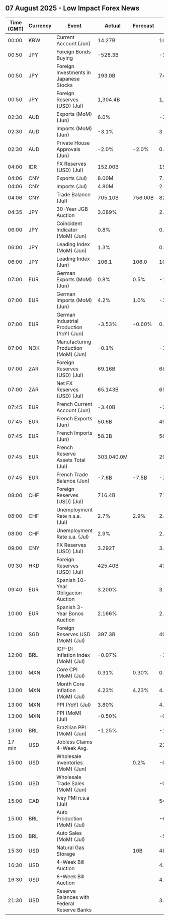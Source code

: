 ## 07 August 2025 - Low Impact Forex News

| Time (GMT) | Currency | Event | Actual | Forecast | Previous |
|------|----------|-------|--------|----------|----------|
| 00:00 | KRW | Current Account (Jun) | 14.27B |  | 10.14B |
| 00:50 | JPY | Foreign Bonds Buying | -526.3B |  | -326.3B |
| 00:50 | JPY | Foreign Investments in Japanese Stocks | 193.0B |  | 743.3B |
| 00:50 | JPY | Foreign Reserves (USD) (Jul) | 1,304.4B |  | 1,313.8B |
| 02:30 | AUD | Exports (MoM) (Jun) | 6.0% |  | -3.0% |
| 02:30 | AUD | Imports (MoM) (Jun) | -3.1% |  | 3.3% |
| 02:30 | AUD | Private House Approvals (Jun) | -2.0% | -2.0% | 0.5% |
| 04:00 | IDR | FX Reserves (USD) (Jul) | 152.00B |  | 152.60B |
| 04:06 | CNY | Exports (Jul) | 8.00M |  | 7.20M |
| 04:06 | CNY | Imports (Jul) | 4.80M |  | 2.40M |
| 04:06 | CNY | Trade Balance (Jul) | 705.10B | 756.00B | 825.97B |
| 04:35 | JPY | 30-Year JGB Auction | 3.089% |  | 2.808% |
| 06:00 | JPY | Coincident Indicator (MoM) (Jun) | 0.8% |  | 0.0% |
| 06:00 | JPY | Leading Index (MoM) (Jun) | 1.3% |  | 0.6% |
| 06:00 | JPY | Leading Index (Jun) | 106.1 | 106.0 | 104.8 |
| 07:00 | EUR | German Exports (MoM) (Jun) | 0.8% | 0.5% | -1.4% |
| 07:00 | EUR | German Imports (MoM) (Jun) | 4.2% | 1.0% | -3.9% |
| 07:00 | EUR | German Industrial Production (YoY) (Jun) | -3.53% | -0.60% | 0.00% |
| 07:00 | NOK | Manufacturing Production (MoM) (Jun) | -0.1% |  | -1.6% |
| 07:00 | ZAR | Foreign Reserves (USD) (Jul) | 69.16B |  | 68.42B |
| 07:00 | ZAR | Net FX Reserves (USD) (Jul) | 65.143B |  | 65.216B |
| 07:45 | EUR | French Current Account (Jun) | -3.40B |  | -2.60B |
| 07:45 | EUR | French Exports (Jun) | 50.6B |  | 49.0B |
| 07:45 | EUR | French Imports (Jun) | 58.3B |  | 56.6B |
| 07:45 | EUR | French Reserve Assets Total (Jul) | 303,040.0M |  | 294,723.0M |
| 07:45 | EUR | French Trade Balance (Jun) | -7.6B | -7.5B | -7.6B |
| 08:00 | CHF | Foreign Reserves (USD) (Jul) | 716.4B |  | 713.1B |
| 08:00 | CHF | Unemployment Rate n.s.a. (Jul) | 2.7% | 2.9% | 2.7% |
| 08:00 | CHF | Unemployment Rate s.a. (Jul) | 2.9% |  | 2.9% |
| 09:00 | CNY | FX Reserves (USD) (Jul) | 3.292T |  | 3.317T |
| 09:30 | HKD | Foreign Reserves (USD) (Jul) | 425.40B |  | 432.00B |
| 09:40 | EUR | Spanish 10-Year Obligacion Auction | 3.200% |  | 3.303% |
| 10:00 | EUR | Spanish 3-Year Bonos Auction | 2.166% |  | 2.159% |
| 10:00 | SGD | Foreign Reserves USD (MoM) (Jul) | 397.3B |  | 405.0B |
| 12:00 | BRL | IGP-DI Inflation Index (MoM) (Jul) | -0.07% |  | -1.80% |
| 13:00 | MXN | Core CPI (MoM) (Jul) | 0.31% | 0.30% | 0.39% |
| 13:00 | MXN | Month Core Inflation (MoM) (Jul) | 4.23% | 4.23% | 4.24% |
| 13:00 | MXN | PPI (YoY) (Jul) | 3.80% |  | 4.90% |
| 13:00 | MXN | PPI (MoM) (Jul) | -0.50% |  | -0.10% |
| 13:00 | BRL | Brazilian PPI (MoM) (Jun) | -1.25% |  | -1.21% |
| 17 min | USD | Jobless Claims 4-Week Avg. |  |  | 221.00K |
| 15:00 | USD | Wholesale Inventories (MoM) (Jun) |  | 0.2% | -0.3% |
| 15:00 | USD | Wholesale Trade Sales (MoM) (Jun) |  |  | -0.3% |
| 15:00 | CAD | Ivey PMI n.s.a (Jul) |  |  | 54.6 |
| 15:00 | BRL | Auto Production (MoM) (Jul) |  |  | -6.5% |
| 15:00 | BRL | Auto Sales (MoM) (Jul) |  |  | -5.7% |
| 15:30 | USD | Natural Gas Storage |  | 10B | 48B |
| 16:30 | USD | 4-Week Bill Auction |  |  | 4.290% |
| 16:30 | USD | 8-Week Bill Auction |  |  | 4.290% |
| 21:30 | USD | Reserve Balances with Federal Reserve Banks |  |  | 3.300T |
